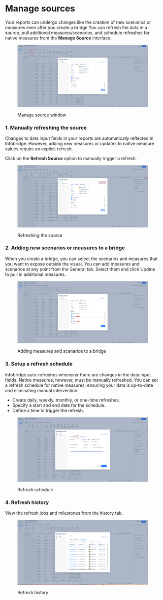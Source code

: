 # Manage sources

Your reports can undergo changes like the creation of new scenarios or measures even after you create a bridge You can refresh the data in a source, pull additional measures/scenarios, and schedule refreshes for native measures from the **Manage Source** interface.

<figure><img src="../.gitbook/assets/image (2) (1) (1) (1) (1) (1) (1) (1) (1) (1) (1) (1) (1) (1) (1) (1) (1) (1) (1) (1) (1) (1) (1) (1).png" alt=""><figcaption><p>Manage source window</p></figcaption></figure>

### 1. Manually refreshing the source

Changes to data input fields in your reports are automatically reflected in Infobridge. However, adding new measures or updates to native measure values require an explicit refresh.

Click on the **Refresh Source** option to manually trigger a refresh.

<figure><img src="../.gitbook/assets/image (3) (1) (1) (1) (1) (1) (1) (1) (1) (1) (1) (1) (1) (1) (1) (1) (1) (1) (1).png" alt=""><figcaption><p>Refreshing the source</p></figcaption></figure>

### 2. Adding new scenarios or measures to a bridge

When you create a bridge, you can select the scenarios and measures that you want to expose outside the visual. You can add measures and scenarios at any point from the General tab. Select them and click Update to pull in additional measures.

<figure><img src="../.gitbook/assets/image (4) (1) (1) (1) (1) (1) (1) (1) (1) (1) (1) (1) (1) (1) (1) (1).png" alt=""><figcaption><p>Adding measures and scenarios to a bridge</p></figcaption></figure>

### 3. Setup a refresh schedule

Infobridge auto-refreshes whenever there are changes in the data input fields. Native measures, however, must be manually refreshed. You can set a refresh schedule for native measures, ensuring your data is up-to-date and eliminating manual intervention.

* Create daily, weekly, monthly, or one-time refreshes.
* Specify a start and end date for the schedule.
* Define a time to trigger the refresh.

<figure><img src="../.gitbook/assets/image (1) (1) (1) (1) (1) (1) (1) (1) (1) (1) (1) (1) (1) (1) (1) (1) (1) (1) (1) (1) (1) (1) (1) (1) (1) (1) (1) (1) (1) (1) (1) (1) (1) (1) (1).png" alt=""><figcaption><p>Refresh schedule</p></figcaption></figure>

### 4. Refresh history

View the refresh jobs and milestones from the history tab.

<figure><img src="../.gitbook/assets/image (1) (1) (1) (1) (1) (1) (1) (1) (1) (1) (1) (1) (1) (1) (1) (1) (1) (1) (1) (1) (1) (1) (1) (1) (1) (1) (1) (1) (1) (1) (1) (1) (1) (1) (1) (1).png" alt=""><figcaption><p>Refresh history</p></figcaption></figure>
